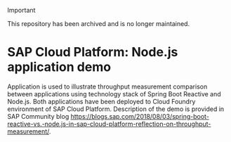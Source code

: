 > [!IMPORTANT]
> This repository has been archived and is no longer maintained.

# SAP Cloud Platform: Node.js application demo
Application is used to illustrate throughput measurement comparison between applications using technology stack of Spring Boot Reactive and Node.js. Both applications have been deployed to Cloud Foundry environment of SAP Cloud Platform. Description of the demo is provided in SAP Community blog https://blogs.sap.com/2018/08/03/spring-boot-reactive-vs.-node.js-in-sap-cloud-platform-reflection-on-throughput-measurement/.
